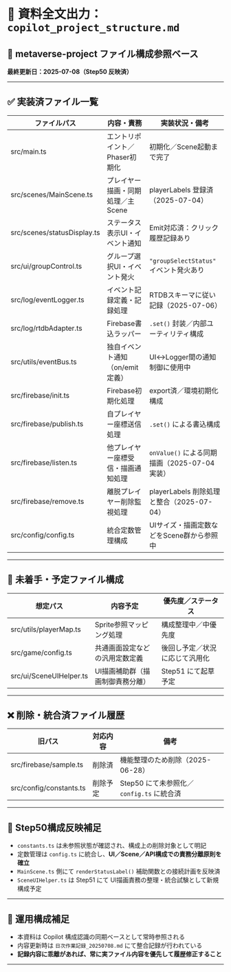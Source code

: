 # 📄 資料全文出力：`copilot_project_structure.md`

## 📂 metaverse-project ファイル構成参照ベース  
**最終更新日：2025-07-08（Step50 反映済）**

---

## ✅ 実装済ファイル一覧

| ファイルパス                     | 内容・責務                         | 実装状況・備考                                 |
|----------------------------------|------------------------------------|------------------------------------------------|
| src/main.ts                      | エントリポイント／Phaser初期化     | 初期化／Scene起動まで完了                     |
| src/scenes/MainScene.ts          | プレイヤー描画・同期処理／主Scene  | playerLabels 登録済（2025-07-04）             |
| src/scenes/statusDisplay.ts      | ステータス表示UI・イベント通知     | Emit対応済：クリック履歴記録あり             |
| src/ui/groupControl.ts           | グループ選択UI・イベント発火       | `"groupSelectStatus"` イベント発火あり        |
| src/log/eventLogger.ts           | イベント記録定義・記録処理         | RTDBスキーマに従い記録（2025-07-06）         |
| src/log/rtdbAdapter.ts           | Firebase書込ラッパー               | `.set()` 封装／内部ユーティリティ構成        |
| src/utils/eventBus.ts            | 独自イベント通知（on/emit定義）     | UI↔Logger間の通知制御に使用中                |
| src/firebase/init.ts             | Firebase初期化処理                  | export済／環境初期化構成                      |
| src/firebase/publish.ts          | 自プレイヤー座標送信処理           | `.set()` による書込構成                       |
| src/firebase/listen.ts           | 他プレイヤー座標受信・描画通知処理 | `onValue()` による同期描画（2025-07-04 実装）|
| src/firebase/remove.ts           | 離脱プレイヤー削除監視処理         | playerLabels 削除処理と整合（2025-07-04）     |
| src/config/config.ts             | 統合定数管理構成                   | UIサイズ・描画定数などをScene群から参照中     |

---

## 🚧 未着手・予定ファイル構成

| 想定パス                    | 内容予定                          | 優先度／ステータス                 |
|-----------------------------|-----------------------------------|------------------------------------|
| src/utils/playerMap.ts      | Sprite参照マッピング処理          | 構成整理中／中優先度              |
| src/game/config.ts          | 共通画面設定などの汎用定数定義    | 後回し予定／状況に応じて汎用化    |
| src/ui/SceneUIHelper.ts     | UI描画補助群（描画制御責務分離）  | Step51 にて起草予定               |

---

## ❌ 削除・統合済ファイル履歴

| 旧パス                     | 対応内容     | 備考                                         |
|----------------------------|--------------|----------------------------------------------|
| src/firebase/sample.ts     | 削除済       | 機能整理のため削除（2025-06-28）             |
| src/config/constants.ts    | 削除予定     | Step50 にて未参照化／`config.ts` に統合済    |

---

## 🔧 Step50構成反映補足

- `constants.ts` は未参照状態が確認され、構成上の削除対象として明記  
- 定数管理は `config.ts` に統合し、**UI／Scene／API構成での責務分離原則を確立**  
- `MainScene.ts` 側にて `renderStatusLabel()` 補助関数との接続計画を反映済  
- `SceneUIHelper.ts` は Step51 にて UI描画責務の整理・統合試験として新規構成予定

---

## 📎 運用構成補足

- 本資料は Copilot 構成認識の同期ベースとして常時参照される  
- 内容更新時は `日次作業記録_20250708.md` にて整合記録が行われている  
- **記録内容に乖離があれば、常に実ファイル内容を優先して履歴修正すること**

---